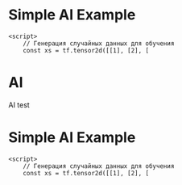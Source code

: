 <!DOCTYPE html>
<html lang="en">
<head>
    <meta charset="UTF-8">
    <meta name="viewport" content="width=device-width, initial-scale=1.0">
    <title>Simple AI Example</title>
    <script src="https://cdn.jsdelivr.net/npm/@tensorflow/tfjs"></script>
</head>
<body>
    <h1>Simple AI Example</h1>

    <script>
        // Генерация случайных данных для обучения
        const xs = tf.tensor2d([[1], [2], [
# AI
AI test
<!DOCTYPE html>
<html lang="en">
<head>
    <meta charset="UTF-8">
    <meta name="viewport" content="width=device-width, initial-scale=1.0">
    <title>Simple AI Example</title>
    <script src="https://cdn.jsdelivr.net/npm/@tensorflow/tfjs"></script>
</head>
<body>
    <h1>Simple AI Example</h1>

    <script>
        // Генерация случайных данных для обучения
        const xs = tf.tensor2d([[1], [2], [
